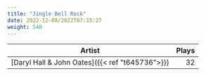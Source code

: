 ```yaml
---
title: "Jingle Bell Rock"
date: 2022-12-08/2022T07:15:27
weight: 540
---
```




 Artist | Plays 
----- | -----:
[Daryl Hall & John Oates]({{< ref "t645736">}}) | 32
